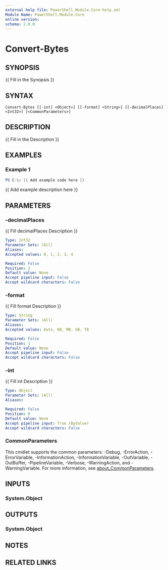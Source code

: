 ```yaml
---
external help file: PowerShell.Module.Core-help.xml
Module Name: PowerShell.Module.Core
online version:
schema: 2.0.0
---
```


# Convert-Bytes

## SYNOPSIS
{{ Fill in the Synopsis }}

## SYNTAX

```
Convert-Bytes [[-int] <Object>] [[-format] <String>] [[-decimalPlaces] <Int32>] [<CommonParameters>]
```

## DESCRIPTION
{{ Fill in the Description }}

## EXAMPLES

### Example 1
```powershell
PS C:\> {{ Add example code here }}
```

{{ Add example description here }}

## PARAMETERS

### -decimalPlaces
{{ Fill decimalPlaces Description }}

```yaml
Type: Int32
Parameter Sets: (All)
Aliases:
Accepted values: 0, 1, 2, 3, 4

Required: False
Position: 2
Default value: None
Accept pipeline input: False
Accept wildcard characters: False
```

### -format
{{ Fill format Description }}

```yaml
Type: String
Parameter Sets: (All)
Aliases:
Accepted values: Auto, KB, MB, GB, TB

Required: False
Position: 1
Default value: None
Accept pipeline input: False
Accept wildcard characters: False
```

### -int
{{ Fill int Description }}

```yaml
Type: Object
Parameter Sets: (All)
Aliases:

Required: False
Position: 0
Default value: None
Accept pipeline input: True (ByValue)
Accept wildcard characters: False
```

### CommonParameters
This cmdlet supports the common parameters: -Debug, -ErrorAction, -ErrorVariable, -InformationAction, -InformationVariable, -OutVariable, -OutBuffer, -PipelineVariable, -Verbose, -WarningAction, and -WarningVariable. For more information, see [about_CommonParameters](http://go.microsoft.com/fwlink/?LinkID=113216).

## INPUTS

### System.Object

## OUTPUTS

### System.Object
## NOTES

## RELATED LINKS
